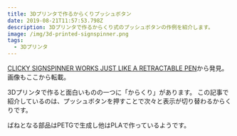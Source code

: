 ```yaml
---
title: 3Dプリンタで作るからくりプッシュボタン
date: 2019-08-21T11:57:53.798Z
description: 3Dプリンタで作るからくり式のプッシュボタンの作例を紹介します。
image: /img/3d-printed-signspinner.png
tags:
  - 3Dプリンタ
---
```

[CLICKY SIGNSPINNER WORKS JUST LIKE A RETRACTABLE PEN](https://hackaday.com/2019/08/05/clicky-signspinner-works-just-like-a-retractable-pen/)から発見。画像もここから転載。

3Dプリンタで作ると面白いものの一つに「からくり」があります。
この記事で紹介しているのは、プッシュボタンを押すことで次々と表示が切り替わるからくりです。

ばねとなる部品はPETGで生成し他はPLAで作っているようです。
